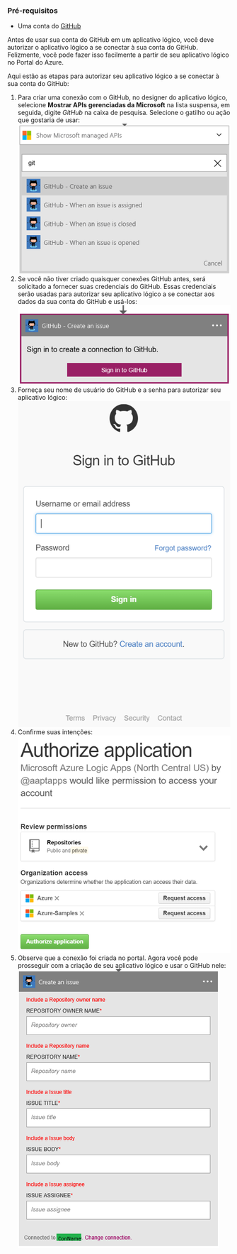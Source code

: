 ### Pré-requisitos
* Uma conta do [GitHub](http://GitHub.com) 

Antes de usar sua conta do GitHub em um aplicativo lógico, você deve autorizar o aplicativo lógico a se conectar à sua conta do GitHub. Felizmente, você pode fazer isso facilmente a partir de seu aplicativo lógico no Portal do Azure.

Aqui estão as etapas para autorizar seu aplicativo lógico a se conectar à sua conta do GitHub:

1. Para criar uma conexão com o GitHub, no designer do aplicativo lógico, selecione **Mostrar APIs gerenciadas da Microsoft** na lista suspensa, em seguida, digite *GitHub* na caixa de pesquisa. Selecione o gatilho ou ação que gostaria de usar: ![](./media/connectors-create-api-github/github-1.png)
2. Se você não tiver criado quaisquer conexões GitHub antes, será solicitado a fornecer suas credenciais do GitHub. Essas credenciais serão usadas para autorizar seu aplicativo lógico a se conectar aos dados da sua conta do GitHub e usá-los: ![](./media/connectors-create-api-github/github-2.png)
3. Forneça seu nome de usuário do GitHub e a senha para autorizar seu aplicativo lógico: ![](./media/connectors-create-api-github/github-3.png)   
4. Confirme suas intenções: ![](./media/connectors-create-api-github/github-4.png)   
5. Observe que a conexão foi criada no portal. Agora você pode prosseguir com a criação de seu aplicativo lógico e usar o GitHub nele: ![](./media/connectors-create-api-github/github-5.png)   

